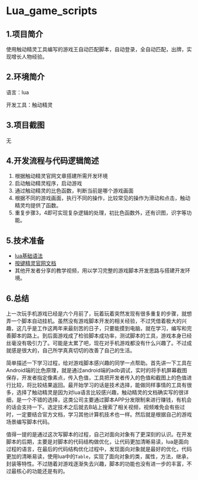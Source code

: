 # Lua_game_scripts

## 1.项目简介

使用触动精灵工具编写的游戏王自动匹配脚本，自动登录，全自动匹配，出牌，实现增长人物经验。

## 2.环境简介

语言：lua

开发工具：触动精灵

## 3.项目截图

无

## 4.开发流程与代码逻辑简述

1. 根据触动精灵官网文章搭建所需开发环境
2. 启动触动精灵程序，启动游戏
3. 通过触动精灵的比色函数，判断当前是哪个游戏画面
4. 根据不同的游戏画面，执行不同的操作，比较常见的操作为滑动和点击，触动精灵均提供了函数。
5. 重复步骤3，4即可实现复杂逻辑的处理，初比色函数外，还有识图，识字等功能。

## 5.技术准备

- [lua基础语法](https://www.runoob.com/manual/lua53doc/contents.html)
- [按键精灵官网文档](https://www.touchsprite.com/developer)
- 其他开发者分享的教学视频，用以学习完整的游戏脚本开发思路与搭建开发环境。

## 6.总结

上一次玩手机游戏已经是六个月前了，玩着玩着突然发现有很多重复的步骤，就想弄一个脚本自动挂机。虽然没有游戏脚本开发的相关经验，不过凭借着极大的兴趣，这几乎是工作这两年来最刻苦的日子，只要能摸到电脑，就在学习，编写和完善脚本的路上。到后面游戏成了检验脚本成功率，测试脚本的工具，游戏本身已经丝毫没有吸引力了。可能是太累了吧，现在对手机游戏都没有什么兴趣了。不过成就感是很大的，自己所学真真切切的改善了自己的生活。

简单描述一下学习过程，给对游戏脚本感兴趣的同学一点帮助。首先讲一下工具在Android端的比色原理，就是通过android端的adb调试，实时的将手机屏幕截图保存，开发者指定像素点，传入色值，工具把开发者传入的色值和截图上的色值进行比较，将比较结果返回。最开始学习的话是技术选择，能做同样事情的工具有很多，选择了触动精灵是因为对lua语言比较感兴趣，触动精灵的文档确实写的很详细，是一个不错的选择，这类公司主要通过脚本APP分发限制来进行赚钱，有机会的话会支持一下。选定技术之后就去B站上搜索了相关视频，视频难免会有些过时，一定要结合官方文档，学习其他计算机技术也一样。然后就是根据自己的游戏场景编写脚本代码。

值得一提的是通过这次写脚本的过程，自己对面向对象有了更深刻的认识。在开发脚本的后期，主要是对脚本的代码结构做优化，让代码更加清晰易读，lua是面向过程的语言，在最后的代码结构优化过程中，发现面向对象就是最好的优化，代码更加的清晰易读，使用lua中的`Table`，实现了面向对象的类，属性，方法，继承，封装等特性。不过随着对游戏逐渐失去兴趣，脚本的功能也没有进一步的丰富，不过最核心的功能还是有的。

